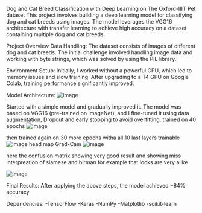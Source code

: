 Dog and Cat Breed Classification with Deep Learning on The Oxford-IIIT Pet dataset
This project involves building a deep learning model for classifying dog and cat breeds using images. The model leverages the VGG16 architecture with transfer learning to achieve high accuracy on a dataset containing multiple dog and cat breeds.

Project Overview
Data Handling: The dataset consists of images of different dog and cat breeds. The initial challenge involved handling image data and working with byte strings, which was solved by using the PIL library.

Environment Setup: Initially, I worked without a powerful GPU, which led to memory issues and slow training. After upgrading to a T4 GPU on Google Colab, training performance significantly improved.



Model Architecture:
![image](https://github.com/user-attachments/assets/5acdac7a-e264-4e5d-99a0-c322fa178e48)


Started with a simple model and gradually improved it.
The model was based on VGG16 (pre-trained on ImageNet), and I fine-tuned it using data augmentation, Dropout and early stopping to avoid overfitting.
trained on 40 epochs
![image](https://github.com/user-attachments/assets/7a26e521-20e2-429b-8e9c-d81f48a42973)

then trained again on 30 more epochs witha all 10 last layers trainable 
![image](https://github.com/user-attachments/assets/ba19f012-8736-4e57-b2ae-1195fff32c6d)
head map Grad-Cam
![image](https://github.com/user-attachments/assets/a8d70f06-8f99-4aab-969b-5b027457cce4)

here the confusion matrix showing very good result and showing miss interpreation of siamese and birman for example that looks are very alike

![image](https://github.com/user-attachments/assets/e74eca06-e051-4f6e-8b27-f499ed50bd69)



Final Results: After applying the above steps, the model achieved ~84% accuracy

Dependencies: 
-TensorFlow
-Keras
-NumPy
-Matplotlib
-scikit-learn
